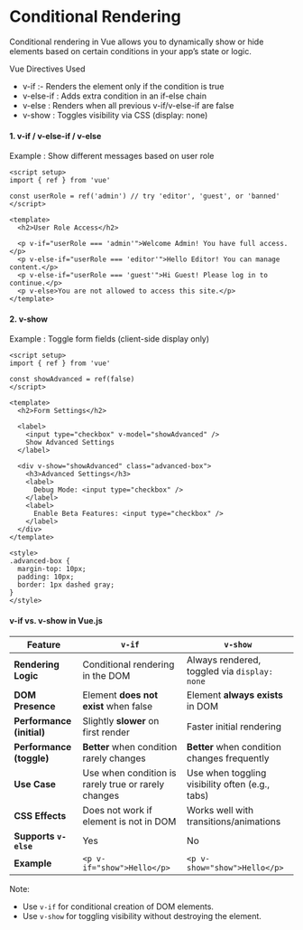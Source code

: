 # Conditional Rendering

Conditional rendering in Vue allows you to dynamically show or hide elements based on certain conditions in your app’s state or logic.

Vue Directives Used

- v-if :-	Renders the element only if the condition is true
- v-else-if	: Adds extra condition in an if-else chain
- v-else : Renders when all previous v-if/v-else-if are false
- v-show : Toggles visibility via CSS (display: none)

#### **1. v-if / v-else-if / v-else**

Example : Show different messages based on user role
```
<script setup>
import { ref } from 'vue'

const userRole = ref('admin') // try 'editor', 'guest', or 'banned'
</script>

<template>
  <h2>User Role Access</h2>

  <p v-if="userRole === 'admin'">Welcome Admin! You have full access.</p>
  <p v-else-if="userRole === 'editor'">Hello Editor! You can manage content.</p>
  <p v-else-if="userRole === 'guest'">Hi Guest! Please log in to continue.</p>
  <p v-else>You are not allowed to access this site.</p>
</template>
```

#### **2. v-show**

Example : Toggle form fields (client-side display only)
```
<script setup>
import { ref } from 'vue'

const showAdvanced = ref(false)
</script>

<template>
  <h2>Form Settings</h2>

  <label>
    <input type="checkbox" v-model="showAdvanced" />
    Show Advanced Settings
  </label>

  <div v-show="showAdvanced" class="advanced-box">
    <h3>Advanced Settings</h3>
    <label>
      Debug Mode: <input type="checkbox" />
    </label>
    <label>
      Enable Beta Features: <input type="checkbox" />
    </label>
  </div>
</template>

<style>
.advanced-box {
  margin-top: 10px;
  padding: 10px;
  border: 1px dashed gray;
}
</style>

```

#### **v-if vs. v-show in Vue.js**

| Feature               | `v-if`                                        | `v-show`                                   |
|-----------------------|-----------------------------------------------|---------------------------------------------|
| **Rendering Logic**   | Conditional rendering in the DOM              | Always rendered, toggled via `display: none` |
| **DOM Presence**      | Element **does not exist** when false         | Element **always exists** in DOM            |
| **Performance (initial)** | Slightly **slower** on first render       | Faster initial rendering                    |
| **Performance (toggle)**  | **Better** when condition rarely changes  | **Better** when condition changes frequently |
| **Use Case**          | Use when condition is rarely true or rarely changes | Use when toggling visibility often (e.g., tabs) |
| **CSS Effects**       | Does not work if element is not in DOM        | Works well with transitions/animations      |
| **Supports `v-else`** |  Yes                                         |  No                                        |
| **Example**           | `<p v-if="show">Hello</p>`                    | `<p v-show="show">Hello</p>`                |

Note:
- Use `v-if` for conditional creation of DOM elements.
- Use `v-show` for toggling visibility without destroying the element.



